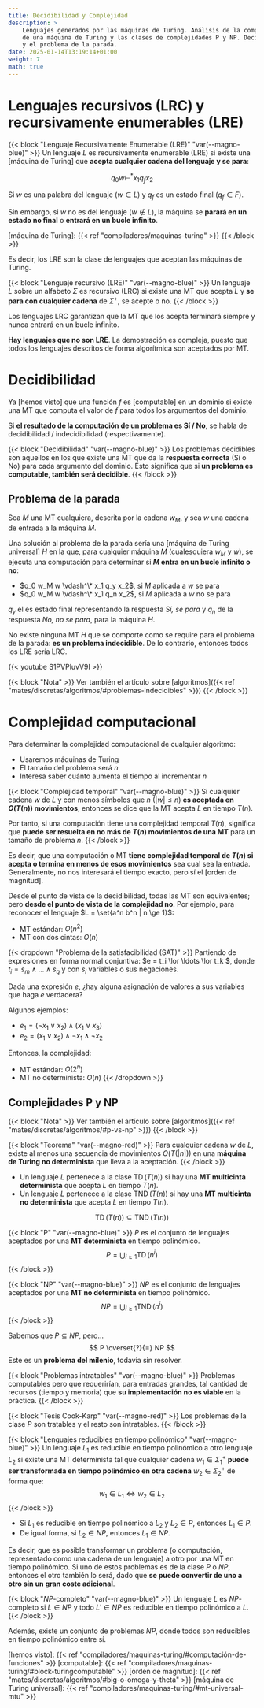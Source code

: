 ```yaml
---
title: Decidibilidad y Complejidad
description: >
    Lenguajes generados por las máquinas de Turing. Análisis de la complejidad
    de una máquina de Turing y las clases de complejidades P y NP. Decibilidad
    y el problema de la parada.
date: 2025-01-14T13:19:14+01:00
weight: 7
math: true
---
```


# Lenguajes recursivos (LRC) y recursivamente enumerables (LRE)

{{< block "Lenguaje Recursivamente Enumerable (LRE)" "var(--magno-blue)" >}}
Un lenguaje $L$ es recursivamente enumerable (LRE) si existe una [máquina de
Turing] que **acepta cualquier cadena del lenguaje y se para**:

$$ q_0 w \vdash^* x_1 q_f x_2 $$

Si $w$ es una palabra del lenguaje ($w \in L$) y $q_f$ es un estado final ($q_f
\in F$).

Sin embargo, si $w$ no es del lenguaje ($w \notin L$), la máquina se **parará en
un estado no final** o **entrará en un bucle infinito**.

[máquina de Turing]: {{< ref "compiladores/maquinas-turing" >}}
{{< /block >}}

Es decir, los LRE son la clase de lenguajes que aceptan las máquinas de Turing.

{{< block "Lenguaje recursivo (LRE)" "var(--magno-blue)" >}}
Un lenguaje $L$ sobre un alfabeto $\Sigma$ es recursivo (LRC) si existe una MT
que acepta $L$ y **se para con cualquier cadena** de $\Sigma^+$, se acepte o no.
{{< /block >}}

Los lenguajes LRC garantizan que la MT que los acepta terminará siempre y nunca
entrará en un bucle infinito.

**Hay lenguajes que no son LRE**. La demostración es compleja, puesto que todos
los lenguajes descritos de forma algorítmica son aceptados por MT.

# Decidibilidad

Ya [hemos visto] que una función $f$ es [computable] en un dominio si existe una MT
que computa el valor de $f$ para todos los argumentos del dominio.

Si **el resultado de la computación de un problema es Sí / No**, se habla de
decidibilidad / indecidibilidad (respectivamente).

{{< block "Decidibilidad" "var(--magno-blue)" >}}
Los problemas decidibles son aquellos en los que existe una MT que da la
**respuesta correcta** (Sí o No) para cada argumento del dominio. Esto significa
que si **un problema es computable, también será decidible**.
{{< /block >}}


## Problema de la parada

Sea $M$ una MT cualquiera, descrita por la cadena $w_M$, y sea $w$ una cadena
de entrada a la máquina $M$.

Una solución al problema de la parada sería una [máquina de Turing universal] $H$ en la que, para
cualquier máquina $M$ (cualesquiera $w_M$ y $w$), se ejecuta una computación
para determinar si **$M$ entra en un bucle infinito o no**:

- $q_0 w_M w \vdash^\* x_1 q_y x_2$, si $M$ aplicada a $w$ se para
- $q_0 w_M w \vdash^\* x_1 q_n x_2$, si $M$ aplicada a $w$ no se para

$q_y$ el es estado final representando la respuesta _Sí, se para_ y $q_n$ de la
respuesta _No, no se para_, para la máquina $H$.

No existe ninguna MT $H$ que se comporte como se require para el problema de la
parada: **es un problema indecidible**. De lo contrario, entonces todos los LRE
sería LRC.

{{< youtube S1PVPluvV9I >}}

{{< block "Nota" >}}
Ver también el artículo sobre [algoritmos]({{< ref "mates/discretas/algoritmos/#problemas-indecidibles" >}})
{{< /block >}}

<!-- TODO: ya explicado en mates/discretas/algoritmos -->

# Complejidad computacional

Para determinar la complejidad computacional de cualquier algoritmo:

- Usaremos máquinas de Turing
- El tamaño del problema será $n$
- Interesa saber cuánto aumenta el tiempo al incrementar $n$

{{< block "Complejidad temporal" "var(--magno-blue)" >}}
Si cualquier cadena $w$ de $L$ y con menos símbolos que $n$ ($|w| \le n$) **es
aceptada en $O(T(n))$ movimientos**, entonces se dice que la MT acepta $L$ en
tiempo $T(n)$.

Por tanto, si una computación tiene una complejidad temporal $T(n)$, significa
que **puede ser resuelta en no más de $T(n)$ movimientos de una MT** para un
tamaño de problema $n$.
{{< /block >}}

Es decir, que una computación o MT **tiene complejidad temporal de $T(n)$ si
acepta o termina en menos de esos movimientos** sea cual sea la entrada.
Generalmente, no nos interesará el tiempo exacto, pero sí el [orden de
magnitud].

Desde el punto de vista de la decidibilidad, todas las MT son equivalentes; pero
**desde el punto de vista de la complejidad no**. Por ejemplo, para reconocer el
lenguaje $L = \set{a^n b^n | n \ge 1}$:

- MT estándar: $O(n^2)$
- MT con dos cintas: $O(n)$

{{< dropdown "Problema de la satisfacibilidad (SAT)" >}}
Partiendo de expresiones en forma normal conjuntiva: $e = t_i \lor \ldots \lor
t_k $, donde $t_i = s_m \land \ldots \land s_q$ y con $s_i$ variables o sus
negaciones.

Dada una expresión $e$, ¿hay alguna asignación de valores a sus variables que
haga $e$ verdadera?

Algunos ejemplos:

- $e_1 = (\neg x_1 \lor x_2) \land (x_1 \lor x_3)$
- $e_2 = (x_1 \lor x_2) \land \neg x_1 \land \neg x_2$

Entonces, la complejidad:

- MT estándar: $O(2^n)$
- MT no determinista: $O(n)$
{{< /dropdown >}}

## Complejidades P y NP

{{< block "Nota" >}}
Ver también el artículo sobre [algoritmos]({{< ref "mates/discretas/algoritmos/#p-vs-np" >}})
{{< /block >}}


{{< block "Teorema" "var(--magno-red)" >}}
Para cualquier cadena $w$ de $L$, existe al menos una secuencia de movimientos
$O(T(|n|))$ en una **máquina de Turing no determinista** que lleva a la
aceptación.
{{< /block >}}

-   Un lenguaje $L$ pertenece a la clase $\operatorname{TD}(T(n))$ si hay una
    **MT multicinta determinista** que acepta $L$ en tiempo $T(n)$.
-   Un lenguaje $L$ pertenece a la clase $\operatorname{TND}(T(n))$ si hay una
    **MT multicinta no determinista** que acepta $L$ en tiempo $T(n)$.

$$ \operatorname{TD}(T(n)) \subseteq \operatorname{TND}(T(n)) $$


{{< block "P" "var(--magno-blue)" >}}
$P$ es el conjunto de lenguajes aceptados por una **MT determinista** en tiempo
polinómico.
$$ P = \bigcup_{i \ge 1} \operatorname{TD}(n^i) $$
{{< /block >}}

{{< block "NP" "var(--magno-blue)" >}}
$NP$ es el conjunto de lenguajes aceptados por una **MT no determinista** en
tiempo polinómico.
$$ NP = \bigcup_{i \ge 1} \operatorname{TND}(n^i) $$
{{< /block >}}

Sabemos que $P \subseteq NP$, pero... $$ P \overset{?}{=} NP $$ Este es un
**problema del milenio**, todavía sin resolver.

{{< block "Problemas intratables" "var(--magno-blue)" >}}
Problemas computables pero que requerirían, para entradas grandes, tal cantidad
de recursos (tiempo y memoria) que **su implementación no es viable** en la
práctica.
{{< /block >}}

{{< block "Tesis Cook-Karp" "var(--magno-red)" >}}
Los problemas de la clase $P$ son tratables y el resto son intratables.
{{< /block >}}

{{< block "Lenguajes reducibles en tiempo polinómico" "var(--magno-blue)" >}}
Un lenguaje $L_1$ es reducible en tiempo polinómico a otro lenguaje $L_2$ si
existe una MT determinista tal que cualquier cadena $w_1 \in \Sigma_1^+$ **puede
ser transformada en tiempo polinómico en otra cadena** $w_2 \in \Sigma_2^+$ de
forma
que:
$$  w_1 \in L_1 \iff w_2 \in L_2$$
{{< /block >}}

-   Si $L_1$ es reducible en tiempo polinómico a $L_2$ y $L_2 \in P$, entonces $L_1
    \in P$.
-   De igual forma, si $L_2 \in NP$, entonces $L_1 \in NP$.

Es decir, que es posible transformar un problema (o computación, representado
como una cadena de un lenguaje) a otro por una MT en tiempo polinómico. Si uno
de estos problemas es de la clase $P$ o $NP$, entonces el otro también lo será,
dado que **se puede convertir de uno a otro sin un gran coste adicional**.

{{< block "$NP$-completo" "var(--magno-blue)" >}}
Un lenguaje $L$ es $NP$-completo si $L \in NP$ y todo $L' \in NP$ es reducible
en tiempo polinómico a $L$.
{{< /block >}}

Además, existe un conjunto de problemas $NP$, donde todos son reducibles en
tiempo polinómico entre sí.

[hemos visto]: {{< ref "compiladores/maquinas-turing/#computación-de-funciones" >}}
[computable]: {{< ref "compiladores/maquinas-turing/#block-turingcomputable" >}}
[orden de magnitud]: {{< ref "mates/discretas/algoritmos/#big-o-omega-y-theta" >}}
[máquina de Turing universal]: {{< ref "compiladores/maquinas-turing/#mt-universal-mtu" >}}

